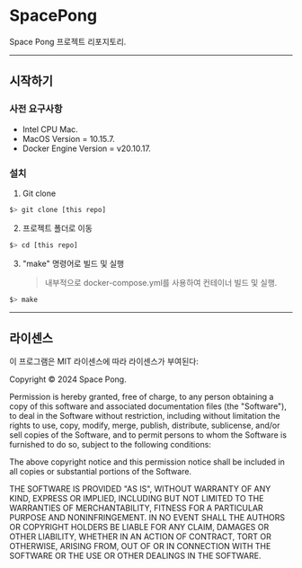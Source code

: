 # SpacePong
Space Pong 프로젝트 리포지토리.

---

## 시작하기
### 사전 요구사항
- Intel CPU Mac.
- MacOS Version = 10.15.7.
- Docker Engine Version = v20.10.17.

### 설치
1. Git clone
```bash
$> git clone [this repo]
```

2. 프로젝트 폴더로 이동
```bash
$> cd [this repo]
```

3. "make" 명령어로 빌드 및 실행
    > 내부적으로 docker-compose.yml를 사용하여 컨테이너 빌드 및 실행.
```bash
$> make
```

---

## 라이센스
이 프로그램은 MIT 라이센스에 따라 라이센스가 부여된다:

Copyright © 2024 Space Pong.

Permission is hereby granted, free of charge, to any person obtaining a copy of this software and associated documentation files (the "Software"), to deal in the Software without restriction, including without limitation the rights to use, copy, modify, merge, publish, distribute, sublicense, and/or sell copies of the Software, and to permit persons to whom the Software is furnished to do so, subject to the following conditions:

The above copyright notice and this permission notice shall be included in all copies or substantial portions of the Software.

THE SOFTWARE IS PROVIDED "AS IS", WITHOUT WARRANTY OF ANY KIND, EXPRESS OR IMPLIED, INCLUDING BUT NOT LIMITED TO THE WARRANTIES OF MERCHANTABILITY, FITNESS FOR A PARTICULAR PURPOSE AND NONINFRINGEMENT. IN NO EVENT SHALL THE AUTHORS OR COPYRIGHT HOLDERS BE LIABLE FOR ANY CLAIM, DAMAGES OR OTHER LIABILITY, WHETHER IN AN ACTION OF CONTRACT, TORT OR OTHERWISE, ARISING FROM, OUT OF OR IN CONNECTION WITH THE SOFTWARE OR THE USE OR OTHER DEALINGS IN THE SOFTWARE.
